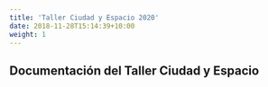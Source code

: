 ```yaml
---
title: 'Taller Ciudad y Espacio 2020'
date: 2018-11-28T15:14:39+10:00
weight: 1
---
```


## Documentación del Taller Ciudad y Espacio

